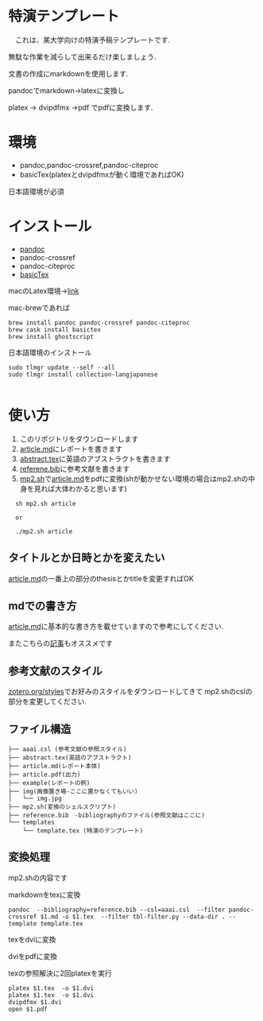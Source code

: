 # 特演テンプレート
　これは、某大学向けの特演予稿テンプレートです.

  無駄な作業を減らして出来るだけ楽しましょう.

  文書の作成にmarkdownを使用します.

  pandocでmarkdown->latexに変換し

  platex -> dvipdfmx ->pdf
でpdfに変換します.


# 環境
  * pandoc,pandoc-crossref,pandoc-citeproc
  * basicTex(platexとdvipdfmxが動く環境であればOK)

  日本語環境が必須


# インストール
* [pandoc](http://pandoc.org/installing.html)
* pandoc-crossref
* pandoc-citeproc
* [basicTex](https://texwiki.texjp.org/?BasicTeX)

macのLatex環境->[link](https://qiita.com/sira/items/d7f5c411ccb0f90c43d8)

mac-brewであれば
```
brew install pandoc pandoc-crossref pandoc-citeproc
brew cask install basictex
brew install ghostscript
```

日本語環境のインストール
```shell script
sudo tlmgr update --self --all
sudo tlmgr install collection-langjapanese


```


# 使い方

1. このリポジトリをダウンロードします
1. [article.md](https://github.com/OhkuboSGMS/Tokuen/blob/master/article.md)にレポートを書きます
2. [abstract.tex](https://github.com/OhkuboSGMS/Tokuen/blob/master/article.tex)に英語のアブストラクトを書きます
3. [referene.bib](https://github.com/OhkuboSGMS/Tokuen/blob/master/reference.bib)に参考文献を書きます
4. [mp2.sh](https://github.com/OhkuboSGMS/Tokuen/blob/master/mp2.sh)で[article.md](https://github.com/OhkuboSGMS/Tokuen/blob/master/article.md)をpdfに変換(shが動かせない環境の場合はmp2.shの中身を見れば大体わかると思います)

```
  sh mp2.sh article

  or

  ./mp2.sh article

```


## タイトルとか日時とかを変えたい

[article.md](https://github.com/OhkuboSGMS/Tokuen/blob/master/article.md)の一番上の部分のthesisとかtitleを変更すればOK

## mdでの書き方
[article.md](https://github.com/OhkuboSGMS/Tokuen/blob/master/article.md)に基本的な書き方を載せていますので参考にしてください.

またこちらの[記事](https://qiita.com/Kumassy/items/5b6ae6b99df08fb434d9)もオススメです

## 参考文献のスタイル
[zotero.org/styles](https://www.zotero.org/styles)でお好みのスタイルをダウンロードしてきて mp2.shのcslの部分を変更してください.
## ファイル構造
```
├── aaai.csl (参考文献の参照スタイル)
├── abstract.tex(英語のアブストラクト)
├── article.md(レポート本体)
├── article.pdf(出力)
├── example(レポートの例)
├── img(画像置き場-ここに置かなくてもいい)
│   └── img.jpg
├── mp2.sh(変換のシェルスクリプト)
├── reference.bib　-bibliographyのファイル(参照文献はここに)
└── templates
    └── template.tex (特演のテンプレート)

```

## 変換処理
mp2.shの内容です

markdownをtexに変換
```
pandoc  --bibliography=reference.bib --csl=aaai.csl  --filter pandoc-crossref $1.md -o $1.tex  --filter tbl-filter.py --data-dir . --template template.tex

```

texをdviに変換
 
dviをpdfに変換

texの参照解決に2回platexを実行
```
platex $1.tex  -o $1.dvi
platex $1.tex  -o $1.dvi
dvipdfmx $1.dvi
open $1.pdf
```
